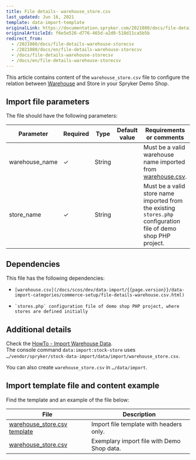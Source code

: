 ```yaml
---
title: File details- warehouse_store.csv
last_updated: Jun 16, 2021
template: data-import-template
originalLink: https://documentation.spryker.com/2021080/docs/file-details-warehouse-storecsv
originalArticleId: f6e5e526-d776-465d-a2d0-518d11ca5b5b
redirect_from:
  - /2021080/docs/file-details-warehouse-storecsv
  - /2021080/docs/en/file-details-warehouse-storecsv
  - /docs/file-details-warehouse-storecsv
  - /docs/en/file-details-warehouse-storecsv
---
```


This article contains content of the `warehouse_store.csv` file to configure the relation between [Warehouse](/docs/scos/user/features/{{page.version}}/inventory-management-feature-overview.html) and Store in your Spryker Demo Shop.

## Import file parameters
The file should have the following parameters:


| Parameter | Required | Type | Default value | Requirements or comments | Description |
| --- | --- | --- | --- | --- | --- |
| warehouse_name | ✓ | String | | Must be a valid warehouse name imported from [warehouse.csv](/docs/scos/dev/data-import/{{page.version}}/data-import-categories/commerce-setup/file-details-warehouse.csv.html). | Name of the warehouse. |
| store_name | ✓ | String | | Must be a valid store name imported from the existing `stores.php` configuration file of demo shop PHP project. | Name of the store. |

## Dependencies
This file has the following dependencies: 

*     [warehouse.csv](/docs/scos/dev/data-import/{{page.version}}/data-import-categories/commerce-setup/file-details-warehouse.csv.html)
*     `stores.php` configuration file of demo shop PHP project, where stores are defined initially

## Additional details
Check the [HowTo - Import Warehouse Data](/docs/scos/dev/tutorials-and-howtos/howtos/feature-howtos/data-imports/howto-import-warehouse-data.html).  
The console command `data:import:stock-store` uses `…/vendor/spryker/stock-data-import/data/import/warehouse_store.csv`. 

You can also create `warehouse_store.csv` in `…/data/import`. 

## Import template file and content example
Find the template and an example of the file below:


| File | Description |
| --- | --- |
| [warehouse_store.csv template](https://spryker.s3.eu-central-1.amazonaws.com/docs/Developer+Guide/Back-End/Data+Manipulation/Data+Ingestion/Data+Import/Data+Import+Categories/Commerce+Setup/Template+warehouse_store.csv) | Import file template with headers only. |
| [warehouse_store.csv](https://spryker.s3.eu-central-1.amazonaws.com/docs/Developer+Guide/Back-End/Data+Manipulation/Data+Ingestion/Data+Import/Data+Import+Categories/Commerce+Setup/warehouse_store.csv) | Exemplary import file with Demo Shop data. |

